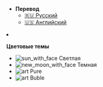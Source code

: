 - **Перевод**
    - [:ru: Русский](/ru-RU/)
    - [:us: Английский](/en-US/)

<li>
  <p><strong>Цветовые темы</strong></p>
  <ul class="theme-preview">
    <li>
      <a data-theme="vue"><img class="emoji" src="https://github.githubassets.com/images/icons/emoji/sun_with_face.png" alt="sun_with_face"> Светлая</a>
    </li>
    <li>
      <a data-theme="dark"><img class="emoji" src="https://github.githubassets.com/images/icons/emoji/new_moon_with_face.png" alt="new_moon_with_face"> Темная</a>
    </li>
    <li>
      <a data-theme="pure"><img class="emoji" src="https://github.githubassets.com/images/icons/emoji/art.png" alt="art"> Pure</a>
    </li>
	<li>
      <a data-theme="buble"><img class="emoji" src="https://github.githubassets.com/images/icons/emoji/unicode/1f32b.png" alt="art"> Buble</a>
    </li>
  </ul>
</li>
